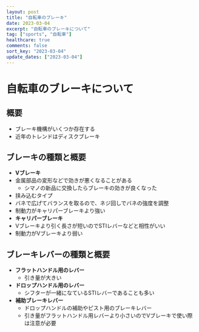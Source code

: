 ```yaml
---
layout: post
title: "自転車のブレーキ"
date: 2023-03-04
excerpt: "自転車のブレーキについて"
tag: ["sports", "自転車"]
healthcare: true
comments: false
sort_key: "2023-03-04"
update_dates: ["2023-03-04"]
---
```


# 自転車のブレーキについて

## 概要
 - ブレーキ機構がいくつか存在する
 - 近年のトレンドはディスクブレーキ

## ブレーキの種類と概要
 - **Vブレーキ**
  - 金属部品の変形などで効きが悪くなることがある
    - シマノの新品に交換したらブレーキの効きが良くなった
  - 挟み込むタイプ
  - バネで広げてバランスを取るので、ネジ回しでバネの強度を調整
  - 制動力がキャリパーブレーキより強い
 - **キャリパーブレーキ**
  - Vブレーキより引く長さが短いのでSTIレバーなどと相性がいい
  - 制動力がVブレーキより弱い
 
## ブレーキレバーの種類と概要
 - **フラットハンドル用のレバー**
   - 引き量が大きい
 - **ドロップハンドル用のレバー**
   - シフターが一緒になているSTIレバーであることも多い
 - **補助ブレーキレバー**
   - ドロップハンドルの補助やピスト用のブレーキレバー
   - 引き量がフラットハンドル用レバーより小さいのでVブレーキで使い際は注意が必要
